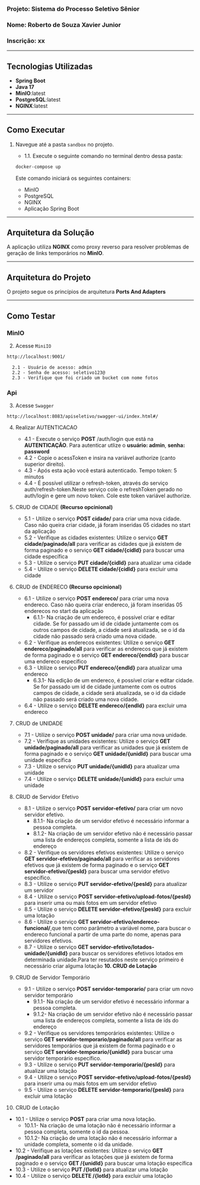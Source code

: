 ### Projeto: Sistema do Processo Seletivo Sênior

### Nome: Roberto de Souza Xavier Junior
### Inscrição: xx

---

## Tecnologias Utilizadas

- **Spring Boot**
- **Java 17**
- **MinIO**:latest
- **PostgreSQL**:latest
- **NGINX**:latest

---

## Como Executar

1. Navegue até a pasta `sandbox` no projeto.
   - 1.1. Execute o seguinte comando no terminal dentro dessa pasta:

   ```bash
   docker-compose up
   ```

   Este comando iniciará os seguintes containers:
   - MinIO
   - PostgreSQL
   - NGINX
   - Aplicação Spring Boot

---

## Arquitetura da Solução

A aplicação utiliza **NGINX** como proxy reverso para resolver problemas de geração de links temporários no **MinIO**. 

---

## Arquitetura do Projeto

O projeto segue os princípios de arquitetura **Ports And Adapters**


---
## Como Testar

### MinIO
2. Acesse   `MiniIO `
```bash
http://localhost:9001/
```
      2.1 - Usuário de acesso: admin
      2.2 - Senha de acesso: seletivo123@
      2.3 - Verifique que foi criado um bucket com nome fotos
### Api

3. Acesse  `Swagger `

```shellscript
http://localhost:8083/apiseletivo/swagger-ui/index.html#/
```
4. Realizar AUTENTICACAO
   - 4.1 - Execute o serviço **POST** /auth/login que está na **AUTENTICAÇÃO**. Para autenticar utlize o **usuário: admin**, **senha: password**
   - 4.2 - Copie o acessToken e insira na variável authorize (canto superior direito).
   - 4.3 - Após esta ação você estará autenticado. Tempo token: 5 minutos
   - 4.4 - É possível utilizar o refresh-token, através do serviço auth/refresh-token.Neste serviço cole o refreshToken gerado no auth/login e gere um novo token. Cole este token variável authorize.
   
5. CRUD de CIDADE **(Recurso opcinional)**
   - 5.1 - Utilize o serviço **POST cidade/** para criar uma nova cidade. Caso não queira criar cidade, já foram inseridas 05 cidades no start da aplicação
   - 5.2 - Verifique as cidades existentes: Utilize o serviço **GET cidade/paginado/all** para verificar as cidades que já existem de forma paginado e o serviço **GET cidade/{cidId}** para buscar uma cidade específica
   - 5.3 - Utilize o serviço **PUT cidade/{cidId}** para atualizar uma cidade
   - 5.4 - Utilize o serviço **DELETE cidade/{cidId}** para excluir uma cidade
   
6. CRUD de ENDERECO **(Recurso opcinional)**
   - 6.1 - Utilize o serviço **POST endereco/** para criar uma nova endereco. Caso não queira criar endereco, já foram inseridas 05 enderecos no start da aplicação
        - 6.1.1- Na criação de um endereco, é possível criar e editar cidade. Se for passado um id de cidade juntamente com os outros campos de cidade, a cidade será atualizada, se o id da cidade não passado será criado uma nova cidade.
   - 6.2 - Verifique as enderecos existentes: Utilize o serviço **GET endereco/paginado/all** para verificar as enderecos que já existem de forma paginado e o serviço **GET endereco/{endId}** para buscar uma endereco específico
   - 6.3 - Utilize o serviço **PUT endereco/{endId}** para atualizar uma endereco
        - 6.3.1- Na edição de um endereco, é possível criar e editar cidade. Se for passado um id de cidade juntamente com os outros campos de cidade, a cidade será atualizada, se o id da cidade não passado será criado uma nova cidade.
   - 6.4 - Utilize o serviço **DELETE endereco/{endId}** para excluir uma endereco
   

7. CRUD de UNIDADE
   - 7.1 - Utilize o serviço **POST unidade/** para criar uma nova unidade.
   - 7.2 - Verifique as unidades existentes: Utilize o serviço **GET unidade/paginado/all** para verificar as unidades que já existem de forma paginado e o serviço **GET unidade/{unidId}** para buscar uma unidade específica
   - 7.3 - Utilize o serviço **PUT unidade/{unidId}** para atualizar uma unidade
   - 7.4 - Utilize o serviço **DELETE unidade/{unidId}** para excluir uma unidade
     
8. CRUD de Servidor Efetivo
   - 8.1 - Utilize o serviço **POST servidor-efetivo/** para criar um novo servidor efetivo.
        - 8.1.1- Na criação de um servidor efetivo é necessário informar a pessoa completa.
        - 8.1.2- Na criação de um servidor efetivo não é necessário passar uma lista de endereços completa, somente a lista de ids do endereço
   - 8.2 - Verifique os servidores efetivos existentes: Utilize o serviço **GET servidor-efetivo/paginado/all** para verificar as servidores efetivos que já existem de forma paginado e o serviço **GET servidor-efetivo/{pesId}** para buscar uma servidor efetivo específico.
   - 8.3 - Utilize o serviço **PUT servidor-efetivo/{pesId}** para atualizar um servidor
   - 8.4 - Utilize o serviço **POST servidor-efetivo/upload-fotos/{pesId}** para inserir uma ou mais fotos em um servidor efetivo
   - 8.5 - Utilize o serviço **DELETE servidor-efetivo/{pesId}** para excluir uma lotação
   - 8.6 - Utilize o serviço **GET servidor-efetivo/endereco-funcional/**,que tem como parâmetro a variável nome, para buscar o endereco funcional a partir de uma parte do nome, apenas para servidores efetivos.
   - 8.7 - Utilize o serviço **GET servidor-efetivo/lotados-unidade/{unidId}** para buscar os servidores efetivos lotados em determinada unidade.Para ter resutados neste serviço primeiro é necessário criar alguma lotação **10. CRUD de Lotação**
  
9. CRUD de Servidor Temporário
   - 9.1 - Utilize o serviço **POST servidor-temporario/** para criar um novo servidor temporário
        - 9.1.1- Na criação de um servidor efetivo é necessário informar a pessoa completa.
        - 9.1.2- Na criação de um servidor efetivo não é necessário passar uma lista de endereços completa, somente a lista de ids do endereço
   - 9.2 - Verifique os servidores temporários existentes: Utilize o serviço **GET servidor-temporario/paginado/all** para verificar as servidores temporários que já existem de forma paginado e o serviço **GET servidor-temporario/{unidId}** para buscar uma servidor temporário específico.
   - 9.3 - Utilize o serviço **PUT servidor-temporario/{pesId}** para atualizar uma lotação
   - 9.4 - Utilize o serviço **POST servidor-efetivo/upload-fotos/{pesId}** para inserir uma ou mais fotos em um servidor efetivo
   - 9.5 -  Utilize o serviço **DELETE servidor-temporario/{pesId}** para excluir uma lotação
     
10. CRUD de Lotação
   - 10.1 - Utilize o serviço **POST** para criar uma nova lotação.
        - 10.1.1- Na criação de uma lotação não é necessário informar a pessoa completa, somente o id da pessoa.
        - 10.1.2- Na criação de uma lotação não é necessário informar a unidade completa, somente o id da unidade.
   - 10.2 - Verifique as lotações existentes: Utilize o serviço **GET /paginado/all** para verificar as lotações que já existem de forma paginado e o serviço **GET /{unidId}** para buscar uma lotação específica
   - 10.3 - Utilize o serviço **PUT /{lotId}** para atualizar uma lotação
   - 10.4 - Utilize o serviço **DELETE /{lotId}** para excluir uma lotação



